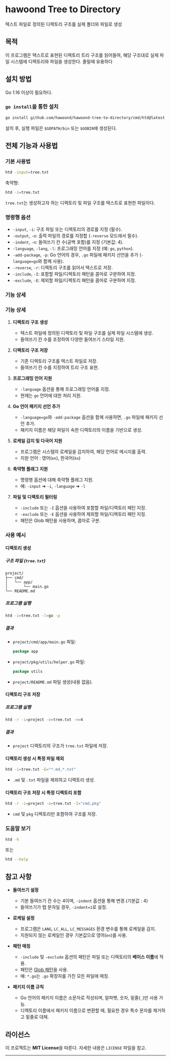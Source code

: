 # hawoond Tree to Directory

텍스트 파일로 정의된 디렉토리 구조를 실제 폴더와 파일로 생성

## 목적

이 프로그램은 텍스트로 표현된 디렉토리 트리 구조를 읽어들여, 해당 구조대로 실제 파일 시스템에 디렉토리와 파일을 생성한다. 졸릴때 유용하다

## 설치 방법

Go 1.16 이상이 필요하다.

### `go install`을 통한 설치

```bash
go install github.com/hawoond/hawoond-tree-to-directory/cmd/htd@latest
```

설치 후, 실행 파일은 `$GOPATH/bin` 또는 `$GOBIN`에 생성된다.

## 전체 기능과 사용법

### 기본 사용법

```bash
htd -input=tree.txt
```

축약형:

```bash
htd -i=tree.txt
```

`tree.txt`는 생성하고자 하는 디렉토리 및 파일 구조를 텍스트로 표현한 파일이다.

### 명령행 옵션

- `-input`, `-i`: 구조 파일 또는 디렉토리의 경로를 지정 (필수).
- `-output`, `-o`: 출력 파일의 경로를 지정합 (`-reverse` 모드에서 필수).
- `-indent`, `-n`: 들여쓰기 칸 수(공백 포함)를 지정 (기본값: 4).
- `-language`, `-lang`, `-l`: 프로그래밍 언어를 지정 (예: `go`, `python`).
- `-add-package`, `-p`: Go 언어의 경우, `.go` 파일에 패키지 선언을 추가 (`-language=go`와 함께 사용).
- `-reverse`, `-r`: 디렉토리 구조를 읽어서 텍스트로 저장.
- `-include`, `-I`: 포함할 파일/디렉토리 패턴을 콤마로 구분하여 지정.
- `-exclude`, `-E`: 제외할 파일/디렉토리 패턴을 콤마로 구분하여 지정.

### 기능 상세
### 기능 상세

1. **디렉토리 구조 생성**

   - 텍스트 파일에 정의된 디렉토리 및 파일 구조를 실제 파일 시스템에 생성.
   - 들여쓰기 칸 수를 조정하여 다양한 들여쓰기 스타일 지원.

2. **디렉토리 구조 저장**

   - 기존 디렉토리 구조를 텍스트 파일로 저장.
   - 들여쓰기 칸 수를 지정하여 트리 구조 표현.

3. **프로그래밍 언어 지원**

   - `-language` 옵션을 통해 프로그래밍 언어를 지정.
   - 현재는 `go` 언어에 대한 처리 지원.

4. **Go 언어 패키지 선언 추가**

   - `-language=go`와 `-add-package` 옵션을 함께 사용하면, `.go` 파일에 패키지 선언 추가.
   - 패키지 이름은 해당 파일이 속한 디렉토리의 이름을 기반으로 생성.

5. **로케일 감지 및 다국어 지원**

   - 프로그램은 시스템의 로케일을 감지하여, 해당 언어로 메시지를 출력.
   - 지원 언어 : 영어(`en`), 한국어(`ko`)

6. **축약형 플래그 지원**

   - 명령행 옵션에 대해 축약형 플래그 지원.
   - 예: `-input` ➔ `-i`, `-language` ➔ `-l`

7. **파일 및 디렉토리 필터링**

   - `-include` 또는 `-I` 옵션을 사용하여 포함할 파일/디렉토리 패턴 지정.
   - `-exclude` 또는 `-E` 옵션을 사용하여 제외할 파일/디렉토리 패턴 지정.
   - 패턴은 Glob 패턴을 사용하며, 콤마로 구분.

### 사용 예시

#### 디렉토리 생성

##### 구조 파일 (`tree.txt`)

```
project/
├── cmd/
│   └── app/
│       └── main.go
└── README.md
```

##### 프로그램 실행

```bash
htd -i=tree.txt -l=go -p
```

##### 결과

- `project/cmd/app/main.go` 파일:

  ```go
  package app

  ```

- `project/pkg/utils/helper.go` 파일:

  ```go
  package utils

  ```

- `project/README.md` 파일 생성(내용 없음).

#### 디렉토리 구조 저장

##### 프로그램 실행

```bash
htd -r -i=project -o=tree.txt -n=4
```

##### 결과

- `project` 디렉토리의 구조가 `tree.txt` 파일에 저장.

#### 디렉토리 생성 시 특정 파일 제외

```bash
htd -i=tree.txt -E="*.md,*.txt"
```

- `.md` 및 `.txt` 파일을 제외하고 디렉토리 생성.

#### 디렉토리 구조 저장 시 특정 디렉토리 포함

```bash
htd -r -i=project -o=tree.txt -I="cmd,pkg"
```

- `cmd` 및 `pkg` 디렉토리만 포함하여 구조를 저장.

### 도움말 보기

```bash
htd -h
```

또는

```bash
htd --help
```

## 참고 사항

- **들여쓰기 설정**

  - 기본 들여쓰기 칸 수는 4이며, `-indent` 옵션을 통해 변경.(기본값 : 4)
  - 들여쓰기가 탭 문자일 경우, `-indent=1`로 설정.

- **로케일 설정**

  - 프로그램은 `LANG`, `LC_ALL`, `LC_MESSAGES` 환경 변수를 통해 로케일을 감지.
  - 지원되지 않는 로케일인 경우 기본값으로 영어(`en`)를 사용.

- **패턴 매칭**

  - `-include` 및 `-exclude` 옵션의 패턴은 파일 또는 디렉토리의 **베이스 이름**에 적용.
  - 패턴은 [Glob 패턴](https://golang.org/pkg/path/filepath/#Match)을 사용.
  - 예: `*.go`는 `.go` 확장자를 가진 모든 파일에 매칭.

- **패키지 이름 규칙**

  - Go 언어의 패키지 이름은 소문자로 작성되며, 알파벳, 숫자, 밑줄(`_`)만 사용 가능.
  - 디렉토리 이름에서 패키지 이름으로 변환할 때, 필요한 경우 특수 문자를 제거하고 밑줄로 대체.

## 라이선스

이 프로젝트는 **MIT License**을 따른다. 자세한 내용은 `LICENSE` 파일을 참고.

---
